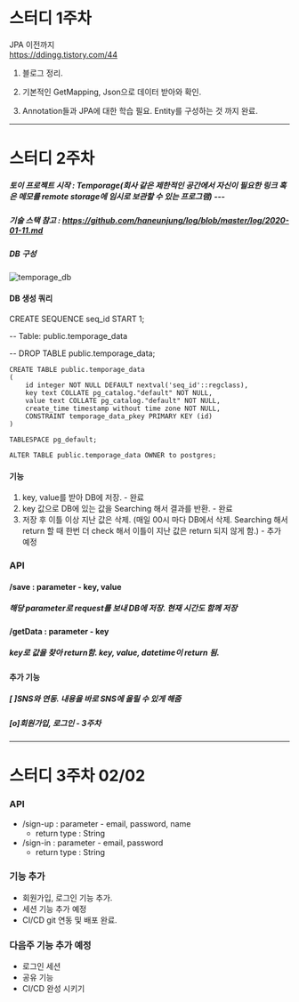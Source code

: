 # 스터디 1주차

JPA 이전까지  
https://ddingg.tistory.com/44  

1. 블로그 정리.

2. 기본적인 GetMapping, Json으로 데이터 받아와 확인.

3. Annotation들과 JPA에 대한 학습 필요. Entity를 구성하는 것 까지 완료.

---

# 스터디 2주차

##### 토이 프로젝트 시작 : Temporage(회사 같은 제한적인 공간에서 자신이 필요한 링크 혹은 메모를 remote storage에 임시로 보관할 수 있는 프로그램) ---
##### 기술 스택 참고 : https://github.com/haneunjung/log/blob/master/log/2020-01-11.md 
##### DB 구성  
![temporage_db](https://user-images.githubusercontent.com/29707967/72516191-9be4cd80-3894-11ea-8d1b-1f4ab56da826.png)

#### DB 생성 쿼리  
CREATE SEQUENCE seq_id START 1;

-- Table: public.temporage_data

-- DROP TABLE public.temporage_data;
```
CREATE TABLE public.temporage_data  
(
    id integer NOT NULL DEFAULT nextval('seq_id'::regclass),
    key text COLLATE pg_catalog."default" NOT NULL,
    value text COLLATE pg_catalog."default" NOT NULL,
    create_time timestamp without time zone NOT NULL,
    CONSTRAINT temporage_data_pkey PRIMARY KEY (id)
)

TABLESPACE pg_default;

ALTER TABLE public.temporage_data OWNER to postgres;

```

#### 기능
1. key, value를 받아 DB에 저장. - 완료
2. key 값으로 DB에 있는 값을 Searching 해서 결과를 반환. - 완료
3. 저장 후 이틀 이상 지난 값은 삭제. (매일 00시 마다 DB에서 삭제. Searching 해서 return 할 때 한번 더 check 해서 이틀이 지난 값은 return 되지 않게 함.) - 추가 예정

### API
#### /save : parameter - key, value
##### 해당 parameter로 request를 보내 DB에 저장. 현재 시간도 함께 저장
#### /getData : parameter - key
##### key로 값을 찾아 return함. key, value, datetime이 return 됨.

#### 추가 기능
##### [ ]SNS와 연동. 내용을 바로 SNS에 올릴 수 있게 해줌
##### [o]회원가입, 로그인 - 3주차  

---

# 스터디 3주차 02/02
### API
- /sign-up : parameter - email, password, name 
    - return type : String 
- /sign-in : parameter - email, password 
    - return type : String

### **기능 추가**
- 회원가입, 로그인 기능 추가. 
- 세션 기능 추가 예정 
- CI/CD git 연동 및 배포 완료. 

### **다음주 기능 추가 예정**
- 로그인 세션
- 공유 기능
- CI/CD 완성 시키기